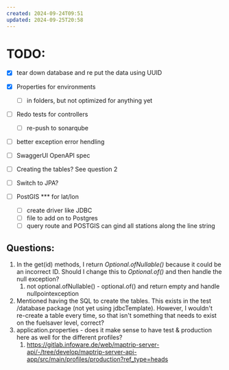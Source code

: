 ```yaml
---
created: 2024-09-24T09:51
updated: 2024-09-25T20:58
---
```

# TODO: 
- [x] tear down database and re put the data using UUID
- [x] Properties for environments 
	- [ ] in folders, but not optimized for anything yet
- [ ] Redo tests for controllers
	- [ ] re-push to sonarqube
- [ ] better exception error hendling

- [ ] SwaggerUI OpenAPI spec 
- [ ] Creating the tables? See question 2
- [ ] Switch to JPA?
- [ ] PostGIS *** for lat/lon
	- [ ] create driver like JDBC 
	- [ ] file to add on to Postgres 
	- [ ] query route and POSTGIS can gind all stations along the line string

## Questions: 
1. In the get(id) methods, I return *Optional.ofNullable()* because it could be an incorrect ID. Should I change this to *Optional.of()* and then handle the null exception? 
	1. not optional.ofNullable() - optional.of() and return empty and handle nullpointexception 
2. Mentioned having the SQL to create the tables. This exists in the test /database package (not yet using jdbcTemplate). However, I wouldn't re-create a table every time, so that isn't something that needs to exist on the fuelsaver level, correct? 
3. application.properties - does it make sense to have test & production here as well for the different profiles? 
	1. https://gitlab.infoware.de/web/maptrip-server-api/-/tree/develop/maptrip-server-api-app/src/main/profiles/production?ref_type=heads
